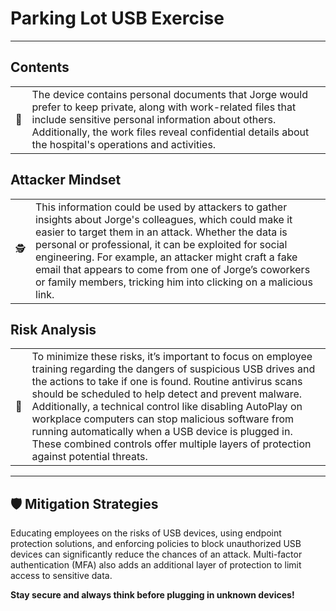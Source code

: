 # Parking Lot USB Exercise

---

## Contents

|  |  |
|--|--|
| 📌 | The device contains personal documents that Jorge would prefer to keep private, along with work-related files that include sensitive personal information about others. Additionally, the work files reveal confidential details about the hospital's operations and activities. |

## Attacker Mindset

|  |  |
|--|--|
| 🕵️ | This information could be used by attackers to gather insights about Jorge's colleagues, which could make it easier to target them in an attack. Whether the data is personal or professional, it can be exploited for social engineering. For example, an attacker might craft a fake email that appears to come from one of Jorge’s coworkers or family members, tricking him into clicking on a malicious link. |

## Risk Analysis

|  |  |
|--|--|
| 🔬 | To minimize these risks, it’s important to focus on employee training regarding the dangers of suspicious USB drives and the actions to take if one is found. Routine antivirus scans should be scheduled to help detect and prevent malware. Additionally, a technical control like disabling AutoPlay on workplace computers can stop malicious software from running automatically when a USB device is plugged in. These combined controls offer multiple layers of protection against potential threats. |

---

## 🛡️ Mitigation Strategies

Educating employees on the risks of USB devices, using endpoint protection solutions, and enforcing policies to block unauthorized USB devices can significantly reduce the chances of an attack. Multi-factor authentication (MFA) also adds an additional layer of protection to limit access to sensitive data.

**Stay secure and always think before plugging in unknown devices!**
